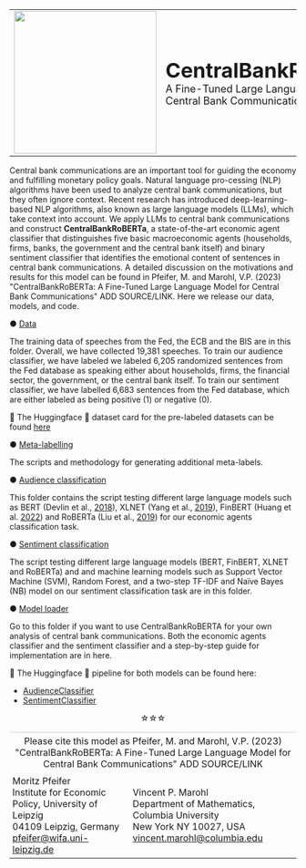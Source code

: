 <table>
  <tr>
    <td><img src="https://i.postimg.cc/HLqPqkyk/Central-Bank-Ro-BERTa-logos-black.png" width="250" height="250"> </td> 
    <td>
      <h1 style="font-size: 36px; font-weight: bold; margin: 0;">CentralBankRoBERTa</h1>
      <p style="font-size: 18px; margin: 0;">A Fine-Tuned Large Language Model for Central Bank Communications</p>
    </td>
  </tr>  
</table>

Central bank communications are an important tool for guiding the economy and fulfilling monetary policy goals. Natural language pro-cessing (NLP) algorithms have been used to analyze central bank communications, but they often ignore context. Recent research has introduced deep-learning-based NLP algorithms, also known as large language models (LLMs), which take context into account. We apply LLMs to central bank communications and construct **CentralBankRoBERTa**, a state-of-the-art economic agent classifier that distinguishes five basic macroeconomic agents (households, firms, banks, the government and the central bank itself) and binary sentiment classifier that identifies the emotional content of sentences in central bank communications. A detailed discussion on the motivations and results for this model can be found in Pfeifer, M. and Marohl, V.P. (2023) "CentralBankRoBERTa: A Fine-Tuned Large Language Model for Central Bank Communications" ADD SOURCE/LINK. Here we release our data, models, and code. 

● [Data](https://github.com/Moritz-Pfeifer/CentralBankRoBERTa/tree/main/Data) 

The training data of speeches from the Fed, the ECB and the BIS are in this folder. Overall, we have collected 19,381 speeches. To train our audience classifier, we have labeled we labeled 6,205 randomized sentences from the Fed database as speaking either about households, firms, the financial sector, the government, or the central bank itself. To train our sentiment classifier, we have labelled 6,683 sentences from the Fed database, which are either labeled as being positive (1) or negative (0). 

🤗 The Huggingface 🤗 dataset card for the pre-labeled datasets can be found [here](https://huggingface.co/datasets/Moritz-Pfeifer/CentralBankCommunication)

● [Meta-labelling](https://github.com/Moritz-Pfeifer/CentralBankRoBERTa/tree/main/Meta_labelling)

The scripts and methodology for generating additional meta-labels. 

● [Audience classification](https://github.com/Moritz-Pfeifer/CentralBankRoBERTa/tree/main/Audience_classification)

This folder contains the script testing different large language models such as BERT (Devlin et al., [2018](https://doi.org/10.48550/arXiv.1810.04805)), XLNET (Yang et al., [2019](https://doi.org/10.48550/ARXIV.1906.08237)), FinBERT (Huang et al. [2022](https://doi.org/10.1111/1911-3846.12832)) and RoBERTa (Liu et al., [2019](
https://doi.org/10.48550/arXiv.1907.11692)) for our economic agents classification task. 

● [Sentiment classification](https://github.com/Moritz-Pfeifer/CentralBankRoBERTa/tree/main/Sentiment_classification)

The script testing different large language models (BERT, FinBERT, XLNET and RoBERTa) and and machine learning models such as Support Vector Machine (SVM), Random Forest, and a two-step TF-IDF and Naïve Bayes (NB) model on our sentiment classification task are in this folder. 

● [Model loader](https://github.com/Moritz-Pfeifer/CentralBankRoBERTa/tree/main/Model_loader)

Go to this folder if you want to use CentralBankRoBERTA for your own analysis of central bank communications. Both the economic agents classifier and the sentiment classifier and a step-by-step guide for implementation are in here.

🤗 The Huggingface 🤗 pipeline for both models can be found here:
* [AudienceClassifier](https://huggingface.co/Moritz-Pfeifer/CentralBankRoBERTa-audience-classifier)
* [SentimentClassifier](Moritz-Pfeifer/CentralBankRoBERTa-sentiment-classifier)


<p align="center">☆☆☆</p>


<table>
  <tr>
    <td colspan="2" style="border-top: 1px solid #ccc; padding: 5px; text-align: center;">
      Please cite this model as Pfeifer, M. and Marohl, V.P. (2023) "CentralBankRoBERTa: A Fine-Tuned Large Language Model for Central Bank Communications" ADD SOURCE/LINK
    </td>
  </tr>
  <tr>
    <td style="padding: 5px;">
      Moritz Pfeifer<br>
      Institute for Economic Policy, University of Leipzig<br>
      04109 Leipzig, Germany<br>
      <a href="mailto:pfeifer@wifa.uni-leipzig.de">pfeifer@wifa.uni-leipzig.de</a>
    </td>
    <td style="padding: 5px;">
      Vincent P. Marohl<br>
      Department of Mathematics, Columbia University<br>
      New York NY 10027, USA<br>
      <a href="mailto:vincent.marohl@columbia.edu">vincent.marohl@columbia.edu</a>
    </td>
  </tr>
</table>







